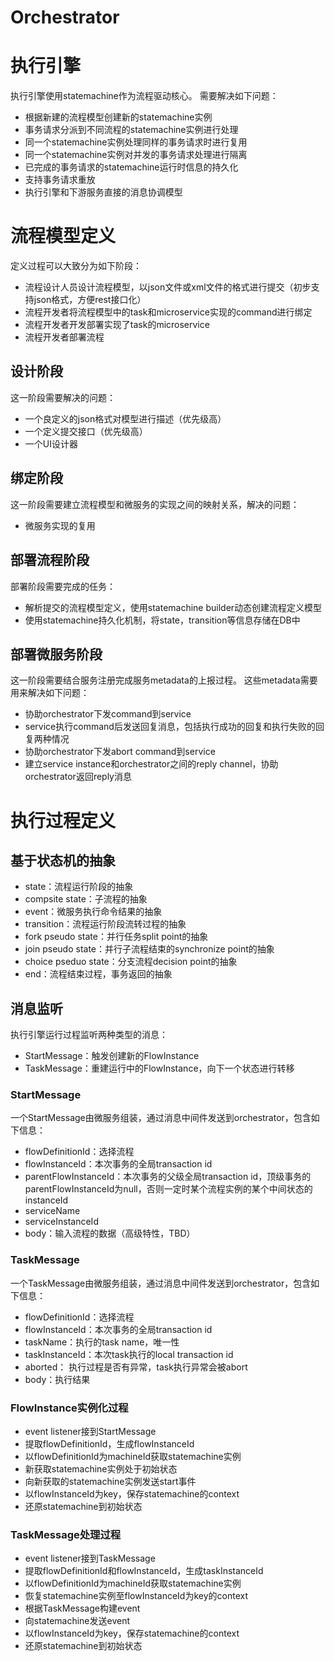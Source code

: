 # Orchestrator

# 执行引擎
执行引擎使用statemachine作为流程驱动核心。
需要解决如下问题：
- 根据新建的流程模型创建新的statemachine实例
- 事务请求分派到不同流程的statemachine实例进行处理
- 同一个statemachine实例处理同样的事务请求时进行复用
- 同一个statemachine实例对并发的事务请求处理进行隔离
- 已完成的事务请求的statemachine运行时信息的持久化
- 支持事务请求重放
- 执行引擎和下游服务直接的消息协调模型

# 流程模型定义

定义过程可以大致分为如下阶段：
- 流程设计人员设计流程模型，以json文件或xml文件的格式进行提交（初步支持json格式，方便rest接口化）
- 流程开发者将流程模型中的task和microservice实现的command进行绑定
- 流程开发者开发部署实现了task的microservice
- 流程开发者部署流程

## 设计阶段
这一阶段需要解决的问题：
- 一个良定义的json格式对模型进行描述（优先级高）
- 一个定义提交接口（优先级高）
- 一个UI设计器

## 绑定阶段
这一阶段需要建立流程模型和微服务的实现之间的映射关系，解决的问题：
- 微服务实现的复用

## 部署流程阶段
部署阶段需要完成的任务：
- 解析提交的流程模型定义，使用statemachine builder动态创建流程定义模型
- 使用statemachine持久化机制，将state，transition等信息存储在DB中
 
## 部署微服务阶段
这一阶段需要结合服务注册完成服务metadata的上报过程。
这些metadata需要用来解决如下问题：
- 协助orchestrator下发command到service
- service执行command后发送回复消息，包括执行成功的回复和执行失败的回复两种情况
- 协助orchestrator下发abort command到service
- 建立service instance和orchestrator之间的reply channel，协助orchestrator返回reply消息

# 执行过程定义
## 基于状态机的抽象
- state：流程运行阶段的抽象
- compsite state：子流程的抽象
- event：微服务执行命令结果的抽象
- transition：流程运行阶段流转过程的抽象
- fork pseudo state：并行任务split point的抽象
- join pseudo state：并行子流程结束的synchronize point的抽象
- choice pseduo state：分支流程decision point的抽象
- end：流程结束过程，事务返回的抽象

## 消息监听
执行引擎运行过程监听两种类型的消息：
- StartMessage：触发创建新的FlowInstance
- TaskMessage：重建运行中的FlowInstance，向下一个状态进行转移

### StartMessage
一个StartMessage由微服务组装，通过消息中间件发送到orchestrator，包含如下信息：
- flowDefinitionId：选择流程
- flowInstanceId：本次事务的全局transaction id
- parentFlowInstanceId：本次事务的父级全局transaction id，顶级事务的parentFlowInstanceId为null，否则一定时某个流程实例的某个中间状态的instanceId
- serviceName
- serviceInstanceId
- body：输入流程的数据（高级特性，TBD）

### TaskMessage
一个TaskMessage由微服务组装，通过消息中间件发送到orchestrator，包含如下信息：
- flowDefinitionId：选择流程
- flowInstanceId：本次事务的全局transaction id
- taskName：执行的task name，唯一性
- taskInstanceId：本次task执行的local transaction id
- aborted： 执行过程是否有异常，task执行异常会被abort
- body：执行结果

### FlowInstance实例化过程

- event listener接到StartMessage
- 提取flowDefinitionId，生成flowInstanceId
- 以flowDefinitionId为machineId获取statemachine实例
- 新获取statemachine实例处于初始状态
- 向新获取的statemachine实例发送start事件
- 以flowInstanceId为key，保存statemachine的context
- 还原statemachine到初始状态

### TaskMessage处理过程

- event listener接到TaskMessage
- 提取flowDefinitionId和flowInstanceId，生成taskInstanceId
- 以flowDefinitionId为machineId获取statemachine实例
- 恢复statemachine实例至flowInstanceId为key的context
- 根据TaskMessage构建event
- 向statemachine发送event
- 以flowInstanceId为key，保存statemachine的context
- 还原statemachine到初始状态

